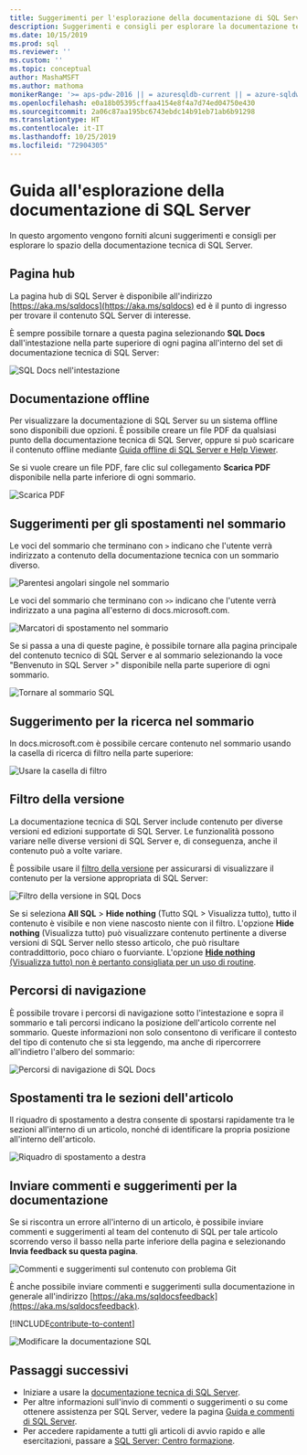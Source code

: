 ```yaml
---
title: Suggerimenti per l'esplorazione della documentazione di SQL Server
description: Suggerimenti e consigli per esplorare la documentazione tecnica di SQL Server. Vengono illustrati elementi come la pagina hub, il sommario e l'intestazione, nonché come usare i percorsi di navigazione e il filtro della versione.
ms.date: 10/15/2019
ms.prod: sql
ms.reviewer: ''
ms.custom: ''
ms.topic: conceptual
author: MashaMSFT
ms.author: mathoma
monikerRange: '>= aps-pdw-2016 || = azuresqldb-current || = azure-sqldw-latest || >= sql-server-2016 || >= sql-server-linux-2017 || = sqlallproducts-allversions'
ms.openlocfilehash: e0a18b05395cffaa4154e8f4a7d74ed04750e430
ms.sourcegitcommit: 2a06c87aa195bc6743ebdc14b91eb71ab6b91298
ms.translationtype: HT
ms.contentlocale: it-IT
ms.lasthandoff: 10/25/2019
ms.locfileid: "72904305"
---
```

# <a name="sql-server-docs-navigation-guide"></a>Guida all'esplorazione della documentazione di SQL Server 

In questo argomento vengono forniti alcuni suggerimenti e consigli per esplorare lo spazio della documentazione tecnica di SQL Server.  

## <a name="hub-page"></a>Pagina hub

La pagina hub di SQL Server è disponibile all'indirizzo [https://aka.ms/sqldocs](https://aka.ms/sqldocs) ed è il punto di ingresso per trovare il contenuto SQL Server di interesse.

È sempre possibile tornare a questa pagina selezionando **SQL Docs** dall'intestazione nella parte superiore di ogni pagina all'interno del set di documentazione tecnica di SQL Server: 

![SQL Docs nell'intestazione](media/sql-server-docs-navigation-guide/sql-docs-in-header.png)

## <a name="offline-documentation"></a>Documentazione offline

Per visualizzare la documentazione di SQL Server su un sistema offline sono disponibili due opzioni. È possibile creare un file PDF da qualsiasi punto della documentazione tecnica di SQL Server, oppure si può scaricare il contenuto offline mediante [Guida offline di SQL Server e Help Viewer](sql-server-help-installation.md). 

Se si vuole creare un file PDF, fare clic sul collegamento **Scarica PDF** disponibile nella parte inferiore di ogni sommario.


![Scarica PDF](media/sql-server-docs-navigation-guide/download-pdf.png)

## <a name="toc-navigation-hints"></a>Suggerimenti per gli spostamenti nel sommario

Le voci del sommario che terminano con `>` indicano che l'utente verrà indirizzato a contenuto della documentazione tecnica con un sommario diverso. 

![Parentesi angolari singole nel sommario](media/sql-server-docs-navigation-guide/single-carrots-in-sql-docs-toc.png)

Le voci del sommario che terminano con `>>` indicano che l'utente verrà indirizzato a una pagina all'esterno di docs.microsoft.com. 

![Marcatori di spostamento nel sommario](media/sql-server-docs-navigation-guide/double-carrots-in-sql-docs-toc.png)

Se si passa a una di queste pagine, è possibile tornare alla pagina principale del contenuto tecnico di SQL Server e al sommario selezionando la voce "Benvenuto in SQL Server >" disponibile nella parte superiore di ogni sommario. 

![Tornare al sommario SQL](media/sql-server-docs-navigation-guide/navigate-back-to-sql-toc.png)

## <a name="toc-search-tip"></a>Suggerimento per la ricerca nel sommario
In docs.microsoft.com è possibile cercare contenuto nel sommario usando la casella di ricerca di filtro nella parte superiore: 

![Usare la casella di filtro](media/sql-server-docs-navigation-guide/sql-docs-toc-filter.gif)

## <a name="version-filter"></a>Filtro della versione
La documentazione tecnica di SQL Server include contenuto per diverse versioni ed edizioni supportate di SQL Server. Le funzionalità possono variare nelle diverse versioni di SQL Server e, di conseguenza, anche il contenuto può a volte variare. 

È possibile usare il [filtro della versione](versioning-system-monikers-ui-sql-server.md) per assicurarsi di visualizzare il contenuto per la versione appropriata di SQL Server: 

![Filtro della versione in SQL Docs](media/sql-server-docs-navigation-guide/sql-docs-version-filter.gif)

Se si seleziona **All SQL** \> **Hide nothing** (Tutto SQL > Visualizza tutto), tutto il contenuto è visibile e non viene nascosto niente con il filtro. L'opzione **Hide nothing** (Visualizza tutto) può visualizzare contenuto pertinente a diverse versioni di SQL Server nello stesso articolo, che può risultare contraddittorio, poco chiaro o fuorviante. L'opzione [**Hide nothing** (Visualizza tutto) non è pertanto consigliata per un uso di routine](versioning-system-monikers-ui-sql-server.md#anchor-allsql-hidenothing). 

## <a name="breadcrumbs"></a>Percorsi di navigazione

È possibile trovare i percorsi di navigazione sotto l'intestazione e sopra il sommario e tali percorsi indicano la posizione dell'articolo corrente nel sommario.  Queste informazioni non solo consentono di verificare il contesto del tipo di contenuto che si sta leggendo, ma anche di ripercorrere all'indietro l'albero del sommario:

![Percorsi di navigazione di SQL Docs](media/sql-server-docs-navigation-guide/sql-docs-bread-crumbs.gif)


## <a name="article-section-navigation"></a>Spostamenti tra le sezioni dell'articolo

Il riquadro di spostamento a destra consente di spostarsi rapidamente tra le sezioni all'interno di un articolo, nonché di identificare la propria posizione all'interno dell'articolo.  

![Riquadro di spostamento a destra](media/sql-server-docs-navigation-guide/sql-docs-right-hand-navigation.gif)


## <a name="submit-docs-feedback"></a>Inviare commenti e suggerimenti per la documentazione

Se si riscontra un errore all'interno di un articolo, è possibile inviare commenti e suggerimenti al team del contenuto di SQL per tale articolo scorrendo verso il basso nella parte inferiore della pagina e selezionando **Invia feedback su questa pagina**.

![Commenti e suggerimenti sul contenuto con problema Git](media/sql-server-get-help/git-issues.png)

È anche possibile inviare commenti e suggerimenti sulla documentazione in generale all'indirizzo [https://aka.ms/sqldocsfeedback](https://aka.ms/sqldocsfeedback). 

[!INCLUDE[contribute-to-content](../includes/paragraph-content/contribute-to-content.md)]

![Modificare la documentazione SQL](media/sql-server-docs-navigation-guide/edit-sql-docs.gif)

## <a name="next-steps"></a>Passaggi successivi

- Iniziare a usare la [documentazione tecnica di SQL Server](index.yml).
- Per altre informazioni sull'invio di commenti o suggerimenti o su come ottenere assistenza per SQL Server, vedere la pagina [Guida e commenti di SQL Server](sql-server-get-help.md). 
- Per accedere rapidamente a tutti gli articoli di avvio rapido e alle esercitazioni, passare a [SQL Server: Centro formazione](../lp/sql-server/sql-education-center.md).
